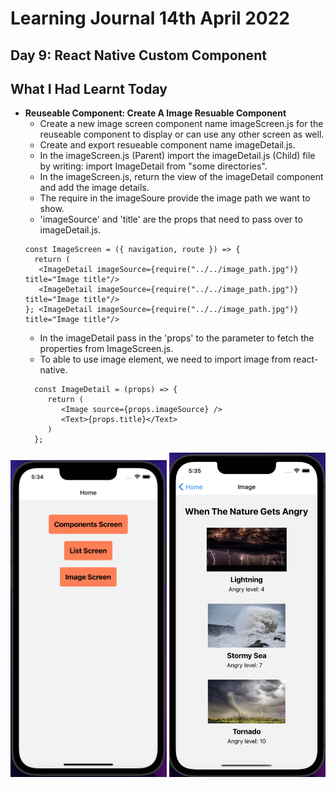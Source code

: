 # Learning Journal 14th April 2022
## Day 9: React Native Custom Component
## What I Had Learnt Today
*   **Reuseable Component: Create A Image Resuable Component**
    * Create a new image screen component name imageScreen.js for the reuseable component to display or can use any other screen as well.
    * Create and export resueable component name imageDetail.js.
    * In the imageScreen.js (Parent) import the imageDetail.js (Child) file by writing: import ImageDetail from "some directories".
    * In the imageScreen.js, return the view of the imageDetail component and add the image details.
    * The require in the imageSoure provide the image path we want to show.
    * 'imageSource' and 'title' are the props that need to pass over to imageDetail.js.
    ```
    const ImageScreen = ({ navigation, route }) => {
      return (
       <ImageDetail imageSource={require("../../image_path.jpg")} title="Image title"/>
       <ImageDetail imageSource={require("../../image_path.jpg")} title="Image title"/>
    }; <ImageDetail imageSource={require("../../image_path.jpg")} title="Image title"/>
    ```
    * In the imageDetail pass in the 'props' to the parameter to fetch the properties from ImageScreen.js.
    * To able to use image element, we need to import image from react-native.
    ```
      const ImageDetail = (props) => {
         return (
            <Image source={props.imageSource} />
            <Text>{props.title}</Text>
         )
      };
    ```
  
  <p float="left">
  <img src="https://github.com/janson-gan/react-native-training/blob/main/images/Screenshot%202022-04-14%20at%205.34.45%20PM.png" width="250" />
  <img src="https://github.com/janson-gan/react-native-training/blob/main/images/Screenshot%202022-04-14%20at%205.35.35%20PM.png" width="250" /> 
</p>
